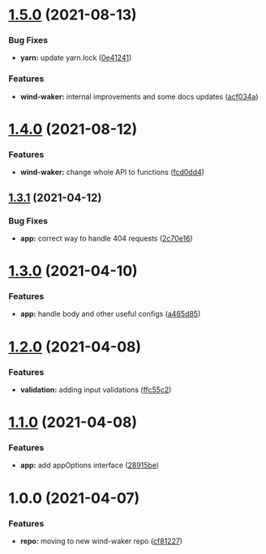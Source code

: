 # [1.5.0](https://github.com/Cervantes007/wind-waker/compare/v1.4.0...v1.5.0) (2021-08-13)


### Bug Fixes

* **yarn:** update yarn.lock ([0e41241](https://github.com/Cervantes007/wind-waker/commit/0e41241f8481f5f1605854c62cb170d3467695b2))


### Features

* **wind-waker:** internal improvements and some docs updates ([acf034a](https://github.com/Cervantes007/wind-waker/commit/acf034ac2a633065e83f3e94b7cbf1b9a8c84513))

# [1.4.0](https://github.com/Cervantes007/wind-waker/compare/v1.3.1...v1.4.0) (2021-08-12)


### Features

* **wind-waker:** change whole API to functions ([fcd0dd4](https://github.com/Cervantes007/wind-waker/commit/fcd0dd4f98e43a678b27c0f4fff7f6b3d80d3d55))

## [1.3.1](https://github.com/Cervantes007/wind-waker/compare/v1.3.0...v1.3.1) (2021-04-12)


### Bug Fixes

* **app:** correct way to handle 404 requests ([2c70e16](https://github.com/Cervantes007/wind-waker/commit/2c70e16e59d3cd5bb3f7be86b90a018ac31eb7a1))

# [1.3.0](https://github.com/Cervantes007/wind-waker/compare/v1.2.0...v1.3.0) (2021-04-10)


### Features

* **app:** handle body and other useful configs ([a465d85](https://github.com/Cervantes007/wind-waker/commit/a465d85e79dca8ffacda1fb0e3d57213c4874dd1))

# [1.2.0](https://github.com/Cervantes007/wind-waker/compare/v1.1.0...v1.2.0) (2021-04-08)


### Features

* **validation:** adding input validations ([ffc55c2](https://github.com/Cervantes007/wind-waker/commit/ffc55c2131c71b648f4bfd85967eb1d4c77d64b8))

# [1.1.0](https://github.com/Cervantes007/wind-waker/compare/v1.0.0...v1.1.0) (2021-04-08)


### Features

* **app:** add appOptions interface ([28915be](https://github.com/Cervantes007/wind-waker/commit/28915beecd75a312c8dd22fe658aa4f778c8333e))

# 1.0.0 (2021-04-07)


### Features

* **repo:** moving to new wind-waker repo ([cf81227](https://github.com/Cervantes007/wind-waker/commit/cf81227cde10adfa3ce7cbef2eab574171c6d490))
